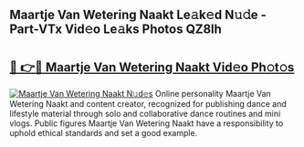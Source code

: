 ## Maartje Van Wetering Naakt Le𝚊k𝚎d N𝚞𝚍e - Part-VTx Vid𝚎o Le𝚊ks Photos QZ8lh

# <h2><a href="http://fb41n0w.evod.top/?m=Maartje+Van+Wetering+Naakt">🔗 👉🔴 Maartje Van Wetering Naakt Vid𝚎o Ph𝚘t𝚘s</a></h2>

[![Maartje Van Wetering Naakt N𝚞d𝚎s](https://i.imgur.com/8V9OHl7.gif)](http://fb41n0w.evod.top/?m=Maartje+Van+Wetering+Naakt)
Online personality Maartje Van Wetering Naakt and content creator, recognized for publishing dance and lifestyle material through solo and collaborative dance routines and mini vlogs. Public figures Maartje Van Wetering Naakt have a responsibility to uphold ethical standards and set a good example. 

